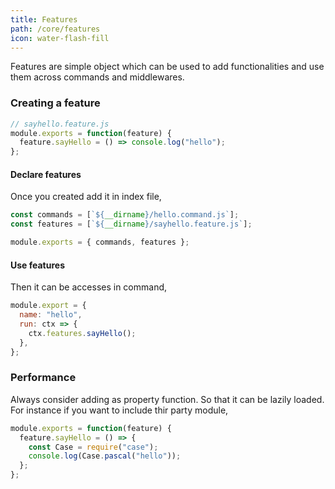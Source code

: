 ```yaml
---
title: Features
path: /core/features
icon: water-flash-fill
---
```


Features are simple object which can be used to add functionalities and use them across commands and middlewares.

### Creating a feature

```js
// sayhello.feature.js
module.exports = function(feature) {
  feature.sayHello = () => console.log("hello");
};
```

#### Declare features

Once you created add it in index file,

```js
const commands = [`${__dirname}/hello.command.js`];
const features = [`${__dirname}/sayhello.feature.js`];

module.exports = { commands, features };
```

#### Use features

Then it can be accesses in command,

```js
module.export = {
  name: "hello",
  run: ctx => {
    ctx.features.sayHello();
  },
};
```

### Performance

Always consider adding as property function. So that it can be lazily loaded. For instance if you want to include thir party module,

```js
module.exports = function(feature) {
  feature.sayHello = () => {
    const Case = require("case");
    console.log(Case.pascal("hello"));
  };
};
```
